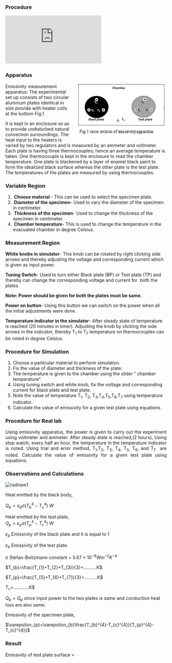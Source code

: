 ### Procedure

<iframe src="https://www.youtube.com/embed/I_Ruof_H3wo" frameborder="0" allow="autoplay; encrypted-media" allowfullscreen></iframe>


### Apparatus

<div style="float: right; margin-left: 20px;">
  <img src="./images/figure1.jpg" alt="Figure 1" style="max-width: 300px; height: auto;">
  <p style="text-align: center; font-size: smaller; font-style: italic;"></p>
</div>

Emissivity measurement apparatus: The experimental set up consists of two circular aluminum plates identical in size provide with heater coils at the bottom Fig.1

It is kept in an enclosure so as to provide undisturbed natural convection surroundings. The heat input to the heaters is varied by two regulators and is measured by an ammeter and voltmeter. Each plate is having three thermocouples; hence an average temperature is taken. One thermocouple is kept in the enclosure to read the chamber temperature. One plate is blackened by a layer of enamel black paint to form the idealized black surface whereas the other plate is the test plate. The temperatures of the plates are measured by using thermocouples.


### Variable Region

<ol>
	<li><strong>&nbsp;Choose material </strong>- This can be used to select the specimen plate.</li>
	<li><strong>&nbsp;Diameter of the specimen</strong>- Used to vary the diameter of the specimen in centimeter.</li>
	<li><strong>&nbsp;Thickness of the specimen</strong>- Used to change the thickness of the specimen in centimeter.</li>
	<li><strong>&nbsp;Chamber temperature</strong>- This is used to change the temperature in the evacuated chamber in degree Celsius.</li>
</ol>


### Measurement Region
<p><strong>White knobs in simulator</strong>- This knob can be rotated by right clicking side arrows and thereby adjusting the voltage and corresponding current which is given as input power.</p>
<p><strong>Tuning Switch</strong>- Used to turn either Black plate (BP) or Test plate (TP) and thereby can change the corresponding voltage and current for&nbsp; both the plates.</p>
<p><strong>Note: Power should be given for both the plates must be same.</strong></p>
<p><strong>Power on button</strong>- Using this button we can switch on the power when all the initial adjustments were done.</p>
<p><strong>Temperature indicator in the simulator</strong>- After steady state of temperature is reached (20 minutes in timer). Adjusting the knob by clicking the side arrows in the indicator, thereby T<sub>1</sub> to T<sub>7</sub> temperature on thermocouples can be noted in degree Celsius.</p>

### Procedure for Simulation

1. Choose a particular material to perform simulation.
2. Fix the value of diameter and thickness of the plate.
3. The temperature is given to the chamber using the slider " chamber temperature".
4. Using tuning switch and white knob, fix the voltage and corresponding current for black plate and test plate.
5. Note the value of temperature T<sub>1</sub>, T<sub>2</sub>, T<sub>3</sub>,T<sub>4</sub>,T<sub>5</sub>,T<sub>6</sub>,T<sub>7</sub> using temperature indicator.
6. Calculate the value of emissivity for a given test plate using equations

### Procedure for Real lab
<p style="text-align: justify;">Using emissivity apparatus, the power is given to carry out the experiment using voltmeter and ammeter. After steady state is reached,(2 hours), Using stop watch, every half an hour, the temperature in the temperature indicator is noted. Using trial and error method, T<sub>1</sub>,T<sub>2</sub>, T<sub>3</sub>, T<sub>4</sub>, T<sub>5</sub>, T<sub>6</sub>, and T<sub>7</sub>&nbsp; are noted. Calculate the value of emissivity for a given test plate using equations.</p>

### Observations and Calculations

![radnew1](https://github.com/user-attachments/assets/9e67da39-a34d-424d-9c24-a3375b41044b)

Heat emitted by the black body,      

$Q_{b}=\varepsilon_{b}\sigma(T_{b}^{4}-T_{c}^{4})$  $W$

Heat emitted by the test plate,  
$Q_{p}=\varepsilon_{p}\sigma(T_{p}^{4}-T_{c}^{4})$  $W$

$\varepsilon_{b}$ Emissivity of the black plate and it is equal to 1

$\varepsilon_{b}$ Emissivity of the test plate.

$\sigma$ Stefan-Boltzmann constant = $5.67\times 10^{-8}Wm^{-2}K^{-4}$

$T_{b}=\frac{T_{1}+T_{2}+T_{3}}{3}=..........K$

$T_{p}=\frac{T_{5}+T_{6}+T_{7}}{3}=..........K$

$T_{c}$=............K$

$Q_{b}=Q_{p}$ since input power to the two plates is same and conduction heat loss are also same.

Emissivity of the specimen plate, 

$\varepsilon_{p}=\varepsilon_{b}\frac{T_{b}^{4}-T_{c}^{4}}{T_{p}^{4}-T_{c}^{4}}$

### Result

Emissivity of test plate surface =


